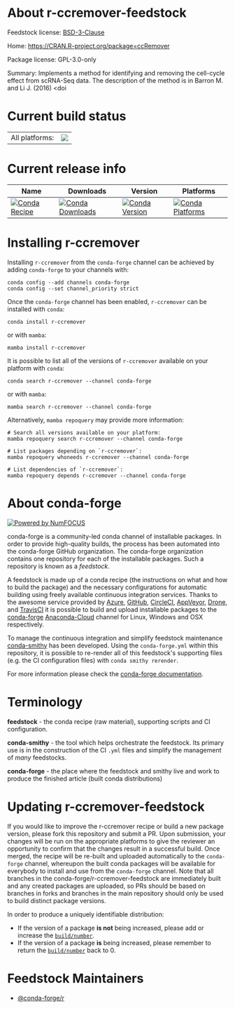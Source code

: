 About r-ccremover-feedstock
===========================

Feedstock license: [BSD-3-Clause](https://github.com/conda-forge/r-ccremover-feedstock/blob/main/LICENSE.txt)

Home: https://CRAN.R-project.org/package=ccRemover

Package license: GPL-3.0-only

Summary: Implements a method for identifying and removing the cell-cycle effect from scRNA-Seq data. The description of the  method is in Barron M. and Li J. (2016) <doi

Current build status
====================


<table><tr><td>All platforms:</td>
    <td>
      <a href="https://dev.azure.com/conda-forge/feedstock-builds/_build/latest?definitionId=4179&branchName=main">
        <img src="https://dev.azure.com/conda-forge/feedstock-builds/_apis/build/status/r-ccremover-feedstock?branchName=main">
      </a>
    </td>
  </tr>
</table>

Current release info
====================

| Name | Downloads | Version | Platforms |
| --- | --- | --- | --- |
| [![Conda Recipe](https://img.shields.io/badge/recipe-r--ccremover-green.svg)](https://anaconda.org/conda-forge/r-ccremover) | [![Conda Downloads](https://img.shields.io/conda/dn/conda-forge/r-ccremover.svg)](https://anaconda.org/conda-forge/r-ccremover) | [![Conda Version](https://img.shields.io/conda/vn/conda-forge/r-ccremover.svg)](https://anaconda.org/conda-forge/r-ccremover) | [![Conda Platforms](https://img.shields.io/conda/pn/conda-forge/r-ccremover.svg)](https://anaconda.org/conda-forge/r-ccremover) |

Installing r-ccremover
======================

Installing `r-ccremover` from the `conda-forge` channel can be achieved by adding `conda-forge` to your channels with:

```
conda config --add channels conda-forge
conda config --set channel_priority strict
```

Once the `conda-forge` channel has been enabled, `r-ccremover` can be installed with `conda`:

```
conda install r-ccremover
```

or with `mamba`:

```
mamba install r-ccremover
```

It is possible to list all of the versions of `r-ccremover` available on your platform with `conda`:

```
conda search r-ccremover --channel conda-forge
```

or with `mamba`:

```
mamba search r-ccremover --channel conda-forge
```

Alternatively, `mamba repoquery` may provide more information:

```
# Search all versions available on your platform:
mamba repoquery search r-ccremover --channel conda-forge

# List packages depending on `r-ccremover`:
mamba repoquery whoneeds r-ccremover --channel conda-forge

# List dependencies of `r-ccremover`:
mamba repoquery depends r-ccremover --channel conda-forge
```


About conda-forge
=================

[![Powered by
NumFOCUS](https://img.shields.io/badge/powered%20by-NumFOCUS-orange.svg?style=flat&colorA=E1523D&colorB=007D8A)](https://numfocus.org)

conda-forge is a community-led conda channel of installable packages.
In order to provide high-quality builds, the process has been automated into the
conda-forge GitHub organization. The conda-forge organization contains one repository
for each of the installable packages. Such a repository is known as a *feedstock*.

A feedstock is made up of a conda recipe (the instructions on what and how to build
the package) and the necessary configurations for automatic building using freely
available continuous integration services. Thanks to the awesome service provided by
[Azure](https://azure.microsoft.com/en-us/services/devops/), [GitHub](https://github.com/),
[CircleCI](https://circleci.com/), [AppVeyor](https://www.appveyor.com/),
[Drone](https://cloud.drone.io/welcome), and [TravisCI](https://travis-ci.com/)
it is possible to build and upload installable packages to the
[conda-forge](https://anaconda.org/conda-forge) [Anaconda-Cloud](https://anaconda.org/)
channel for Linux, Windows and OSX respectively.

To manage the continuous integration and simplify feedstock maintenance
[conda-smithy](https://github.com/conda-forge/conda-smithy) has been developed.
Using the ``conda-forge.yml`` within this repository, it is possible to re-render all of
this feedstock's supporting files (e.g. the CI configuration files) with ``conda smithy rerender``.

For more information please check the [conda-forge documentation](https://conda-forge.org/docs/).

Terminology
===========

**feedstock** - the conda recipe (raw material), supporting scripts and CI configuration.

**conda-smithy** - the tool which helps orchestrate the feedstock.
                   Its primary use is in the construction of the CI ``.yml`` files
                   and simplify the management of *many* feedstocks.

**conda-forge** - the place where the feedstock and smithy live and work to
                  produce the finished article (built conda distributions)


Updating r-ccremover-feedstock
==============================

If you would like to improve the r-ccremover recipe or build a new
package version, please fork this repository and submit a PR. Upon submission,
your changes will be run on the appropriate platforms to give the reviewer an
opportunity to confirm that the changes result in a successful build. Once
merged, the recipe will be re-built and uploaded automatically to the
`conda-forge` channel, whereupon the built conda packages will be available for
everybody to install and use from the `conda-forge` channel.
Note that all branches in the conda-forge/r-ccremover-feedstock are
immediately built and any created packages are uploaded, so PRs should be based
on branches in forks and branches in the main repository should only be used to
build distinct package versions.

In order to produce a uniquely identifiable distribution:
 * If the version of a package **is not** being increased, please add or increase
   the [``build/number``](https://docs.conda.io/projects/conda-build/en/latest/resources/define-metadata.html#build-number-and-string).
 * If the version of a package **is** being increased, please remember to return
   the [``build/number``](https://docs.conda.io/projects/conda-build/en/latest/resources/define-metadata.html#build-number-and-string)
   back to 0.

Feedstock Maintainers
=====================

* [@conda-forge/r](https://github.com/conda-forge/r/)

